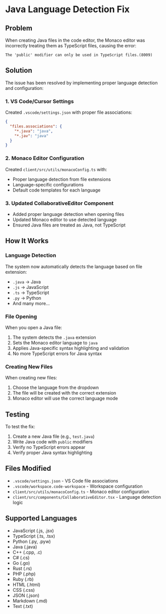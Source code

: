 # Java Language Detection Fix

## Problem
When creating Java files in the code editor, the Monaco editor was incorrectly treating them as TypeScript files, causing the error:
```
The 'public' modifier can only be used in TypeScript files.(8009)
```

## Solution
The issue has been resolved by implementing proper language detection and configuration:

### 1. VS Code/Cursor Settings
Created `.vscode/settings.json` with proper file associations:
```json
{
  "files.associations": {
    "*.java": "java",
    "*.jav": "java"
  }
}
```

### 2. Monaco Editor Configuration
Created `client/src/utils/monacoConfig.ts` with:
- Proper language detection from file extensions
- Language-specific configurations
- Default code templates for each language

### 3. Updated CollaborativeEditor Component
- Added proper language detection when opening files
- Updated Monaco editor to use detected language
- Ensured Java files are treated as Java, not TypeScript

## How It Works

### Language Detection
The system now automatically detects the language based on file extension:
- `.java` → Java
- `.js` → JavaScript  
- `.ts` → TypeScript
- `.py` → Python
- And many more...

### File Opening
When you open a Java file:
1. The system detects the `.java` extension
2. Sets the Monaco editor language to `java`
3. Applies Java-specific syntax highlighting and validation
4. No more TypeScript errors for Java syntax

### Creating New Files
When creating new files:
1. Choose the language from the dropdown
2. The file will be created with the correct extension
3. Monaco editor will use the correct language mode

## Testing
To test the fix:
1. Create a new Java file (e.g., `test.java`)
2. Write Java code with `public` modifiers
3. Verify no TypeScript errors appear
4. Verify proper Java syntax highlighting

## Files Modified
- `.vscode/settings.json` - VS Code file associations
- `.vscode/workspace.code-workspace` - Workspace configuration
- `client/src/utils/monacoConfig.ts` - Monaco editor configuration
- `client/src/components/CollaborativeEditor.tsx` - Language detection logic

## Supported Languages
- JavaScript (.js, .jsx)
- TypeScript (.ts, .tsx)
- Python (.py, .pyw)
- Java (.java)
- C++ (.cpp, .c)
- C# (.cs)
- Go (.go)
- Rust (.rs)
- PHP (.php)
- Ruby (.rb)
- HTML (.html)
- CSS (.css)
- JSON (.json)
- Markdown (.md)
- Text (.txt)
